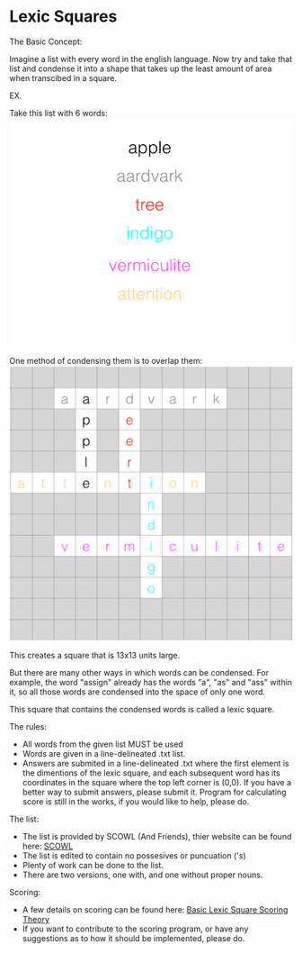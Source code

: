 # Lexic Squares

The Basic Concept:

Imagine a list with every word in the english language. Now try and take that list and condense it into a shape that takes up the least amount of area when transcibed in a square.

EX.

Take this list with 6 words:
![alt tag](https://raw.githubusercontent.com/eriknakamura/lexicsquares/master/wordListImg.png)

One method of condensing them is to overlap them:
![alt tag](https://raw.githubusercontent.com/eriknakamura/lexicsquares/master/lexicsquares_example.png)

This creates a square that is 13x13 units large.

But there are many other ways in which words can be condensed. For example, the word "assign" already has the words "a", "as" and "ass" within it, so all those words are condensed into the space of only one word.

This square that contains the condensed words is called a lexic square. 

The rules:

- All words from the given list MUST be used
- Words are given in a line-delineated .txt list.
- Answers are submited in a line-delineated .txt where the first element is the dimentions of the lexic square, and each subsequent word has its coordinates in the square where the top left corner is (0,0). If you have a better way to submit answers, please submit it. Program for calculating score is still in the works, if you would like to help, please do.

The list:
- The list is provided by SCOWL (And Friends), thier website can be found here: [SCOWL]
- The list is edited to contain no possesives or puncuation ('s)
- Plenty of work can be done to the list. 
- There are two versions, one with, and one without proper nouns. 

Scoring:
- A few details on scoring can be found here: [Basic Lexic Square Scoring Theory]
- If you want to contribute to the scoring program, or have any suggestions as to how it should be implemented, please do. 


[SCOWL]: http://wordlist.aspell.net/
[Basic Lexic Square Scoring Theory]: https://github.com/eriknakamura/lexicsquares/blob/master/LexicSquareScoring.pdf
